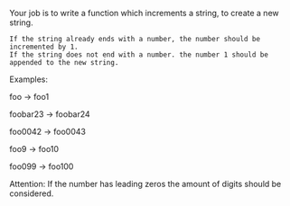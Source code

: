 Your job is to write a function which increments a string, to create a new string.

    If the string already ends with a number, the number should be incremented by 1.
    If the string does not end with a number. the number 1 should be appended to the new string.

Examples:<br>

foo -> foo1<br>

foobar23 -> foobar24<br>

foo0042 -> foo0043<br>

foo9 -> foo10<br>

foo099 -> foo100<br>

Attention: If the number has leading zeros the amount of digits should be considered.<br>
